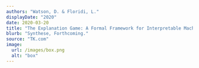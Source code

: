 ```yaml
---
authors: "Watson, D. & Floridi, L."
displayDate: "2020"
date: 2020-03-20
title: "The Explanation Game: A Formal Framework for Interpretable Machine Learning"
blurb: "Synthese, Forthcoming."
source: "TK.com"
image:
  url: /images/box.png
  alt: "box"
---
```

